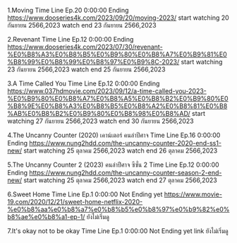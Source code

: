 1.Moving
Time Line Ep.20 0:00:00 Ending
https://www.dooseries4k.com/2023/09/20/moving-2023/
start watching 20 กันยายน 2566,2023 watch end 23 กันยายน 2566,2023

2.Revenant
Time Line Ep.12 0:00:00 Ending
https://www.dooseries4k.com/2023/07/30/revenant-%E0%B8%A3%E0%B8%B5%E0%B9%80%E0%B8%A7%E0%B9%81%E0%B8%99%E0%B8%99%E0%B8%97%E0%B9%8C-2023/
start watching 23 กันยายน 2566,2023 watch end 25 กันยายน 2566,2023

3.A Time Called You
Time Line Ep.12 0:00:00 Ending
https://www.037hdmovie.com/2023/09/12/a-time-called-you-2023-%E0%B9%80%E0%B8%A7%E0%B8%A5%E0%B8%B2%E0%B9%80%E0%B8%9E%E0%B8%A3%E0%B8%B5%E0%B8%A2%E0%B8%81%E0%B8%AB%E0%B8%B2%E0%B9%80%E0%B8%98%E0%B8%AD/
start watching 27 กันยายน 2566,2023 watch end 30 กันยายน 2566,2023

4.The Uncanny Counter (2020) เคาน์เตอร์ คนล่าปีศาจ
Time Line Ep.16 0:00:00 Ending
https://www.nung2hdd.com/the-uncanny-counter-2020-end-ss1-new/
start watching 25 ตุลาคม 2566,2023 watch end 26 ตุลาคม 2566,2023

5.The Uncanny Counter 2 (2023) คนล่าปีศาจ ซีซั่น 2
Time Line Ep.12 0:00:00 Ending
https://www.nung2hdd.com/the-uncanny-counter-season-2-end-new/
start watching 25 ตุลาคม 2566,2023 watch end 27 ตุลาคม 2566,2023

6.Sweet Home
Time Line Ep.1 0:00:00 Not Ending yet
https://www.movie-19.com/2020/12/21/sweet-home-netflix-2020-%e0%b8%aa%e0%b8%a7%e0%b8%b5%e0%b8%97%e0%b9%82%e0%b8%ae%e0%b8%a1-ep-1/
ยังไม่เริ่มดู

7.It's okay not to be okay
Time Line Ep.1 0:00:00 Not Ending yet
link
ยังไม่เริ่มดู
